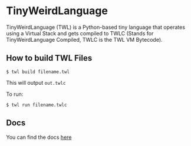 # TinyWeirdLanguage

TinyWeirdLanguage (TWL) is a Python-based tiny language that operates using a Virtual Stack and gets compiled to TWLC (Stands for TinyWeirdLanguage Compiled, TWLC is the TWL VM Bytecode).

## How to build TWL Files
```
$ twl build filename.twl
```

This will output `out.twlc`

To run:

```
$ twl run filename.twlc
```

## Docs
You can find the docs [here](https://developer.pikostudios.dev/v/twl)